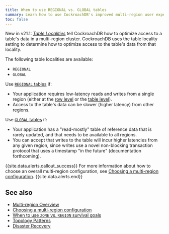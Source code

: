```yaml
---
title: When to use REGIONAL vs. GLOBAL tables
summary: Learn how to use CockroachDB's improved multi-region user experience.
toc: false
---
```


<span class="version-tag">New in v21.1:</span> [_Table Localities_](multiregion-overview.html#table-locality) tell CockroachDB how to optimize access to a table's data in a multi-region cluster.  CockroachDB uses the table locality setting to determine how to optimize access to the table's data from that locality.

The following table localities are available:

- `REGIONAL`
- `GLOBAL`

Use [`REGIONAL` tables](multiregion-overview.html#regional-by-row-tables) if:

- Your application requires low-latency reads and writes from a single region (either at the [row level](multiregion-overview.html#regional-by-row-tables) or the [table level](multiregion-overview.html#regional-tables)).
- Access to the table's data can be slower (higher latency) from other regions.

Use [`GLOBAL` tables](multiregion-overview.html#global-tables) if:

- Your application has a "read-mostly" table of reference data that is rarely updated, and that needs to be available to all regions.
- You can accept that writes to the table will incur higher latencies from any given region, since writes use a novel non-blocking transaction protocol that uses a timestamp "in the future" (documentation forthcoming).

{{site.data.alerts.callout_success}}
For more information about how to choose an overall multi-region configuration, see [Choosing a multi-region configuration](choosing-a-multi-region-configuration.html).
{{site.data.alerts.end}}

## See also

- [Multi-region Overview](multiregion-overview.html)
- [Choosing a multi-region configuration](choosing-a-multi-region-configuration.html)
- [When to use `ZONE` vs. `REGION` survival goals](when-to-use-zone-vs-region-survival-goals.html)
- [Topology Patterns](topology-patterns.html)
- [Disaster Recovery](disaster-recovery.html)
